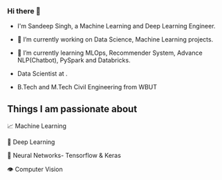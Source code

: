 ### Hi there 👋

- I'm Sandeep Singh, a Machine Learning and Deep Learning Engineer.
- 🔭 I’m currently working on Data Science, Machine Learning projects.
- 🌱 I’m currently learning MLOps, Recommender System, Advance NLP(Chatbot), PySpark and Databricks.

- Data Scientist at <CareerEra>.
- B.Tech  and M.Tech Civil Engineering from WBUT 


## Things I am passionate about

📈 Machine Learning

🤖 Deep Learning

🧠 Neural Networks- Tensorflow & Keras

👁️ Computer Vision


